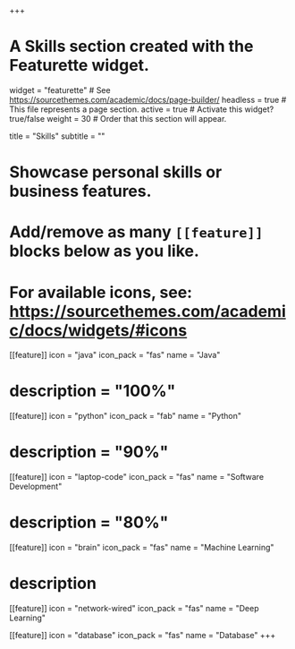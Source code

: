 +++
# A Skills section created with the Featurette widget.
widget = "featurette"  # See https://sourcethemes.com/academic/docs/page-builder/
headless = true  # This file represents a page section.
active = true  # Activate this widget? true/false
weight = 30  # Order that this section will appear.

title = "Skills"
subtitle = ""

# Showcase personal skills or business features.
# 
# Add/remove as many `[[feature]]` blocks below as you like.
# 
# For available icons, see: https://sourcethemes.com/academic/docs/widgets/#icons
  
[[feature]]
  icon = "java"
  icon_pack = "fas"
  name = "Java"
  # description = "100%"  

[[feature]]
  icon = "python"
  icon_pack = "fab"
  name = "Python"
  # description = "90%"

[[feature]]
  icon = "laptop-code"
  icon_pack = "fas"
  name = "Software Development"
  # description = "80%"

[[feature]]
  icon = "brain"
  icon_pack = "fas"
  name = "Machine Learning"
  # description

[[feature]]
  icon = "network-wired"
  icon_pack = "fas"
  name = "Deep Learning"

[[feature]]
  icon = "database"
  icon_pack = "fas"
  name = "Database"
+++
